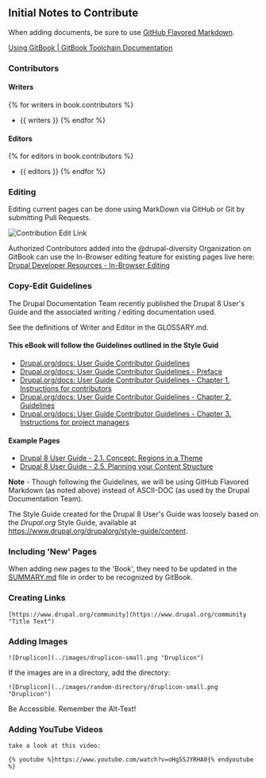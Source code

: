 
## Initial Notes to Contribute

When adding documents, be sure to use [GitHub Flavored Markdown](https://guides.github.com/features/mastering-markdown/ "GitHub Flavored Markdown").

[Using GitBook | GitBook Toolchain Documentation](https://toolchain.gitbook.com/ "GitBook Toolchain Documentation")

### Contributors

#### Writers

{% for writers in book.contributors %}
  - {{ writers }}
{% endfor %}

#### Editors

{% for editors in book.contributors %}
  - {{ editors }}
{% endfor %}


### Editing

Editing current pages can be done using MarkDown via GitHub or Git by submitting Pull Requests.

![Contribution Edit Link](../images/contribution-edit-link.png "Contribution Edit Link")

Authorized Contributors added into the @drupal-diversity Organization on GitBook can use the In-Browser editing feature for existing pages live here: [Drupal Developer Resources - In-Browser Editing](https://www.gitbook.com/book/drupal-diversity/drupal-organizer-resources/edit#/edit/master/README.md?_k=9owlcs "Drupal Developer Resources - In-Browser Editing")

### Copy-Edit Guidelines

The Drupal Documentation Team recently published the Drupal 8 User's Guide and the associated writing / editing documentation used.

See the definitions of Writer and Editor in the GLOSSARY.md.

#### This eBook will follow the Guidelines outlined in the Style Guid

- [Drupal.org/docs: User Guide Contributor Guidelines](https://www.drupal.org/docs/user_guide_guidelines/index.html "User Guide Contributor Guidelines")
- [Drupal.org/docs: User Guide Contributor Guidelines - Preface](https://www.drupal.org/docs/user_guide_guidelines/preface.html "User Guide Contributor Guidelines - Preface")
- [Drupal.org/docs: User Guide Contributor Guidelines - Chapter 1. Instructions for contributors](https://www.drupal.org/docs/user_guide_guidelines/instructions.html "User Guide Contributor Guidelines - Chapter 1. Instructions for contributors")
- [Drupal.org/docs: User Guide Contributor Guidelines - Chapter 2. Guidelines](https://www.drupal.org/docs/user_guide_guidelines/guidelines.html "User Guide Contributor Guidelines - Chapter 2. Guidelines")
- [Drupal.org/docs: User Guide Contributor Guidelines - Chapter 3. Instructions for project managers](https://www.drupal.org/docs/user_guide_guidelines/pm-section.html "User Guide Contributor Guidelines - Chapter 3. Instructions for project managers")

#### Example Pages

- [Drupal 8 User Guide - 2.1. Concept: Regions in a Theme](https://www.drupal.org/docs/user_guide/en/block-regions.html "Drupal 8 User Guide - 2.5. Planning your Content Structure")
- [Drupal 8 User Guide - 2.5. Planning your Content Structure](https://www.drupal.org/docs/user_guide/en/planning-structure.html "Drupal 8 User Guide - 2.5. Planning your Content Structure")

**Note** - Though following the Guidelines, we will be using GitHub Flavored Markdown (as noted above) instead of ASCII-DOC (as used by the Drupal Documentation Team).

The Style Guide created for the Drupal 8 User's Guide was loosely based on the *Drupal.org* Style Guide, available at https://www.drupal.org/drupalorg/style-guide/content.

### Including 'New' Pages

When adding new pages to the 'Book', they need to be updated in the [SUMMARY.md](SUMMARY.md "SUMMARY.md")
 file in order to be recognized by GitBook.

### Creating Links
```
[https://www.drupal.org/community](https://www.drupal.org/community "Title Text")
```

### Adding Images
```
![Druplicon](../images/druplicon-small.png "Druplicon")
```

If the images are in a directory, add the directory:

```
![Druplicon](../images/random-directory/druplicon-small.png "Druplicon")
```

Be Accessible. Remember the Alt-Text!

### Adding YouTube Videos

```
take a look at this video:

{% youtube %}https://www.youtube.com/watch?v=oHg5SJYRHA0{% endyoutube %}
```
